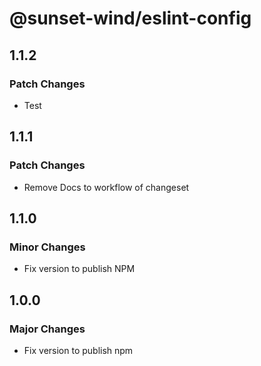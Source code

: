 # @sunset-wind/eslint-config

## 1.1.2

### Patch Changes

- Test

## 1.1.1

### Patch Changes

- Remove Docs to workflow of changeset

## 1.1.0

### Minor Changes

- Fix version to publish NPM

## 1.0.0

### Major Changes

- Fix version to publish npm
